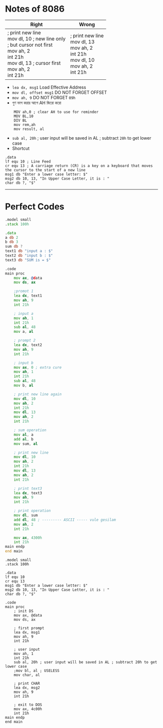 # Notes of 8086

| Right                                                                                                                                                                           | Wrong                                                                                                                |
| ------------------------------------------------------------------------------------------------------------------------------------------------------------------------------- | -------------------------------------------------------------------------------------------------------------------- |
| ; print new line<br>    mov dl, 10 ; new line only <br>	; but cursor not first<br>    mov ah, 2<br>    int 21h<br>    mov dl, 13 ; cursor first<br>    mov ah, 2<br>    int 21h | ; print new line<br>    mov dl, 13<br>    mov ah, 2<br>    int 21h<br>    mov dl, 10<br>    mov ah, 2<br>    int 21h |
- `lea dx, msg1` Load Effective Address
- `mov dl, offset msg1` DO NOT FORGET OFFSET
- `mov ah, 9` DO NOT FORGET `09h`
-  গুণ ভাগ করার আগে AH জিরো করো 
```8086asm
    MOV ah,0 ; clear AH to use for reminder
    MOV BL,10
    DIV BL  
    mov rem,ah
    mov result, al
```
- `sub al, 20h` ; user input will be saved in AL ; subtract `20h` to get lower case
- Shortcut
```asm8086
.data
lf equ 10 ; Line Feed
cr equ 13 ; A carriage return (CR) is a key on a keyboard that moves the cursor to the start of a new line
msg1 db "Enter a lower case letter: $"
msg2 db 10, 13, "In Upper Case Letter, it is : "
char db ?, "$"
```

---
# Perfect Codes
```asm
.model small
.stack 100h

.data
a db 2
b db 3
sum db ?
text1 db "input a : $"
text2 db "input b : $"
text3 db "SUM is = $"

.code
main proc
    mov ax, @data
    mov ds, ax

    ;promot 1
    lea dx, text1
    mov ah, 9
    int 21h

    ; input a
    mov ah, 1
    int 21h
    sub al, 48
    mov a, al

    ; prompt 2
    lea dx, text2
    mov ah, 9
    int 21h

    ; input b
    mov ax, 0 ; extra cure
    mov ah, 1
    int 21h
    sub al, 48
    mov b, al

    ; print new line again
    mov dl, 10
    mov ah, 2
    int 21h
    mov dl, 13
    mov ah, 2
    int 21h

    ; sum operation
    mov al, a
    add al, b
    mov sum, al

    ; print new line
    mov dl, 10
    mov ah, 2
    int 21h
    mov dl, 13
    mov ah, 2
    int 21h

    ; print text3
    lea dx, text3
    mov ah, 9
    int 21h

    ; print operation
    mov dl, sum
    add dl, 48 ; --------- ASCII ----- vule gesilam
    mov ah, 2
    int 21h

    mov ax, 4300h
    int 21h
main endp
end main

```

```asm8086
.model small
.stack 100h

.data
lf equ 10
cr equ 13
msg1 db "Enter a lower case letter: $"
msg2 db 10, 13, "In Upper Case Letter, it is : "
char db ?, "$"

.code
main proc
    ; init DS
    mov ax, @data
    mov ds, ax

    ; first prompt
    lea dx, msg1
    mov ah, 9
    int 21h

    ; user input
    mov ah, 1
    int 21h
    sub al, 20h ; user input will be saved in AL ; subtract 20h to get lower case
    ;mov bl, al ; USELESS
    mov char, al

    ; print CHAR
    lea dx, msg2
    mov ah, 9
    int 21h

    ; exit to DOS
    mov ax, 4c00h
    int 21h
main endp
end main

```